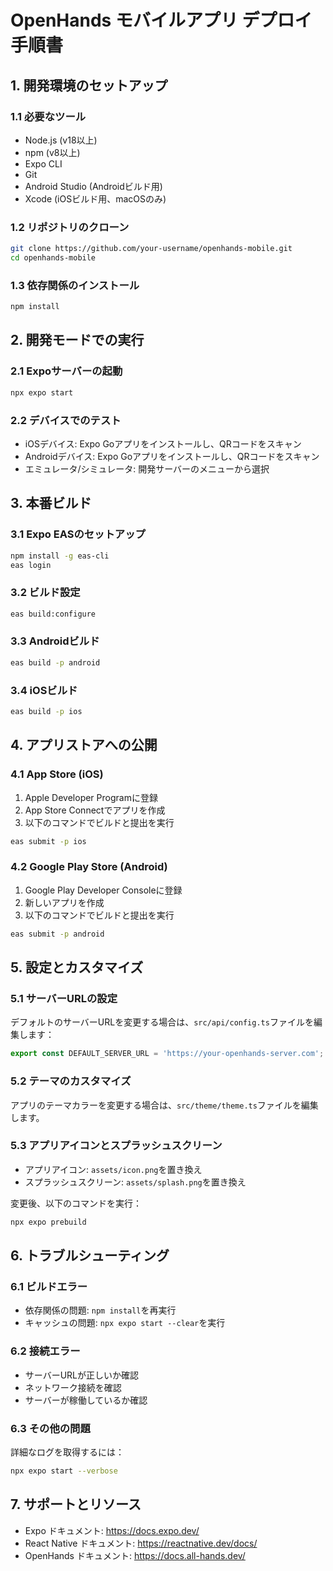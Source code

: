 # OpenHands モバイルアプリ デプロイ手順書

## 1. 開発環境のセットアップ

### 1.1 必要なツール

- Node.js (v18以上)
- npm (v8以上)
- Expo CLI
- Git
- Android Studio (Androidビルド用)
- Xcode (iOSビルド用、macOSのみ)

### 1.2 リポジトリのクローン

```bash
git clone https://github.com/your-username/openhands-mobile.git
cd openhands-mobile
```

### 1.3 依存関係のインストール

```bash
npm install
```

## 2. 開発モードでの実行

### 2.1 Expoサーバーの起動

```bash
npx expo start
```

### 2.2 デバイスでのテスト

- iOSデバイス: Expo Goアプリをインストールし、QRコードをスキャン
- Androidデバイス: Expo Goアプリをインストールし、QRコードをスキャン
- エミュレータ/シミュレータ: 開発サーバーのメニューから選択

## 3. 本番ビルド

### 3.1 Expo EASのセットアップ

```bash
npm install -g eas-cli
eas login
```

### 3.2 ビルド設定

```bash
eas build:configure
```

### 3.3 Androidビルド

```bash
eas build -p android
```

### 3.4 iOSビルド

```bash
eas build -p ios
```

## 4. アプリストアへの公開

### 4.1 App Store (iOS)

1. Apple Developer Programに登録
2. App Store Connectでアプリを作成
3. 以下のコマンドでビルドと提出を実行

```bash
eas submit -p ios
```

### 4.2 Google Play Store (Android)

1. Google Play Developer Consoleに登録
2. 新しいアプリを作成
3. 以下のコマンドでビルドと提出を実行

```bash
eas submit -p android
```

## 5. 設定とカスタマイズ

### 5.1 サーバーURLの設定

デフォルトのサーバーURLを変更する場合は、`src/api/config.ts`ファイルを編集します：

```typescript
export const DEFAULT_SERVER_URL = 'https://your-openhands-server.com';
```

### 5.2 テーマのカスタマイズ

アプリのテーマカラーを変更する場合は、`src/theme/theme.ts`ファイルを編集します。

### 5.3 アプリアイコンとスプラッシュスクリーン

- アプリアイコン: `assets/icon.png`を置き換え
- スプラッシュスクリーン: `assets/splash.png`を置き換え

変更後、以下のコマンドを実行：

```bash
npx expo prebuild
```

## 6. トラブルシューティング

### 6.1 ビルドエラー

- 依存関係の問題: `npm install`を再実行
- キャッシュの問題: `npx expo start --clear`を実行

### 6.2 接続エラー

- サーバーURLが正しいか確認
- ネットワーク接続を確認
- サーバーが稼働しているか確認

### 6.3 その他の問題

詳細なログを取得するには：

```bash
npx expo start --verbose
```

## 7. サポートとリソース

- Expo ドキュメント: https://docs.expo.dev/
- React Native ドキュメント: https://reactnative.dev/docs/
- OpenHands ドキュメント: https://docs.all-hands.dev/
